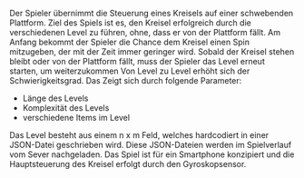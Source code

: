 Der Spieler übernimmt die Steuerung eines Kreisels auf einer schwebenden Plattform. Ziel des Spiels ist es, den Kreisel erfolgreich durch die verschiedenen Level zu führen, ohne, dass er von der Plattform fällt. Am Anfang bekommt der Spieler die Chance dem Kreisel einen Spin mitzugeben, der mit der Zeit immer geringer wird. Sobald der Kreisel stehen bleibt oder von der Plattform fällt, muss der Spieler das Level erneut starten, um weiterzukommen Von Level zu Level erhöht sich der Schwierigkeitsgrad. Das Zeigt sich durch folgende Parameter:

*  Länge des Levels
*  Komplexität des Levels
*  verschiedene Items im Level

Das Level besteht aus einem n x m Feld, welches hardcodiert in einer JSON-Datei geschrieben wird. Diese JSON-Dateien werden im Spielverlauf vom Sever nachgeladen. Das Spiel ist für ein Smartphone konzipiert und die Hauptsteuerung des Kreisel erfolgt durch den Gyroskopsensor.